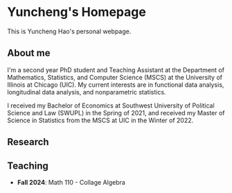 # Yuncheng's Homepage

This is Yuncheng Hao's personal webpage.

## About me

I'm a second year PhD student and Teaching Assistant at the Department of Mathematics, Statistics, and Computer Science (MSCS) at the University of Illinois at Chicago (UIC). My current interests are in functional data analysis, longitudinal data analysis, and nonparametric statistics.

I received my Bachelor of Economics at Southwest University of Political Science and Law (SWUPL) in the Spring of 2021, and received my Master of Science in Statistics from the MSCS at UIC in the Winter of 2022. 

## Research



## Teaching

- **Fall 2024**: Math 110 - Collage Algebra
